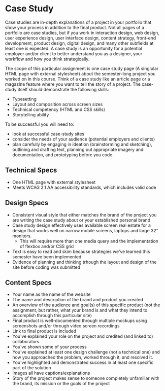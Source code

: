 # Case Study
Case studies are in-depth explanations of a project in your portfolio that show your process in addition to the final product. Not all pages of a portfolio are case studies, but if you work in interaction design, web design, user experience design, user interface design, content strategy, front-end development, product design, digital design, and many other subfields at least one is expected. A case study is an opportunity for a potential employer and/or client to better understand you as a designer, your workflow and how you think strategically.

The scope of this particular assignment is one case study page (A singlular HTML page with external stylesheet) about the semester-long project you worked on in this course. Think of a case study like an article page or a magazine feature where you want to tell the story of a project. The case-study itself should demonstrate the following skills:
 - Typesetting
 - Layout and composition across screen sizes
 - Technical competency (HTML and CSS skills)
 - Storytelling ability

To be successful you will need to:
- look at successful case-study sites
- consider the needs of your audience (potential employers and clients)
- plan carefully by engaging in ideation (brainstorming and sketching), outlining and drafting text, planning out appropriate imagery and documentation, and prototyping before you code
 
## Technical Specs
- One HTML page with external stylesheet
- Meets WCAG 2.1 AA accessibility standards, which includes valid code

## Design Specs
- Consistent visual style that either matches the brand of the project you are writing the case study about or your established personal brand
- Case study design effectively uses available screen real estate for a design that works well on narrow mobile screens, laptops and large 32" monitors.
  - This will require more than one media query and the implementation of flexbox and/or CSS grid
- Text is easy to read and skim because strategies we've learned this semester have been implemented
- Evidence of planning and thinking trhough the layout and design of the site before coding was submitted

## Content Specs
- Your name as the name of the website
- The name and description of the brand and product you created
- An overview of the audience and goal(s) of this specific product (not the assignment, but rather, what your brand is and what they intend to accomplish through this particular site)
- Final product is well-documented through multiple mockups using screenshots and/or through video screen recordings
- Link to final product is included
- You've explained your role on the project and credited (and linked to) collaborators
- You've shown some of your process 
- You've explained at least one design challenge (not a technical one) and how you approached the problem, worked through it, and resolved it.
- You've highlighted and demonstrated success in at least one specific part of the solution
- Images all have captions/explanations
- Story of the project makes sense to someone completely unfamiliar with the brand, its mission or the goals of the project
